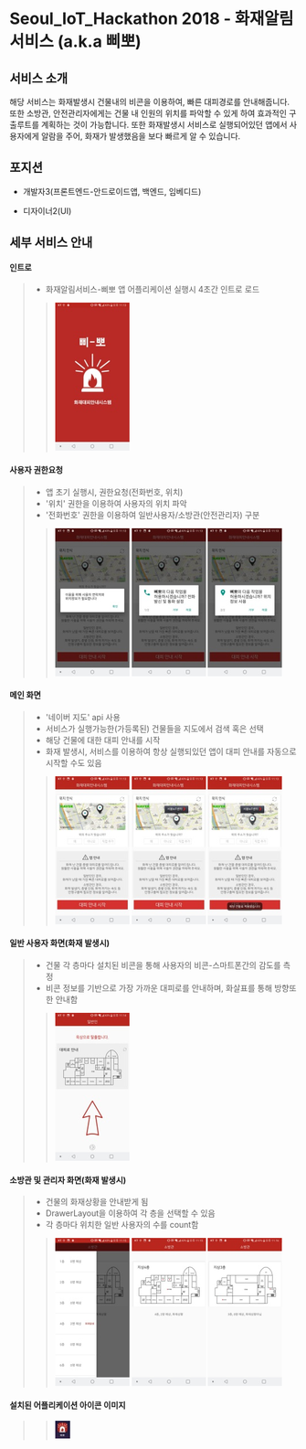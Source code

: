 # Seoul_IoT_Hackathon 2018 - 화재알림서비스 (a.k.a 삐뽀)

## 서비스 소개
해당 서비스는 화재발생시 건물내의 비콘을 이용하여, 빠른 대피경로를 안내해줍니다. 또한 소방관, 안전관리자에게는 건물 내 인원의 위치를 파악할 수 있게 하여 효과적인 구출루트를 계획하는 것이 가능합니다. 또한 화재발생시 서비스로 실행되어있던 앱에서 사용자에게 알람을 주어, 화재가 발생했음을 보다 빠르게 알 수 있습니다.

## 포지션
- 개발자3(프론트엔드-안드로이드앱, 백엔드, 임베디드)

- 디자이너2(UI)

## 세부 서비스 안내
#### 인트로
> - 화재알림서비스-삐뽀 앱 어플리케이션 실행시 4초간 인트로 로드
> > ![스크린샷](./screenshots/img_intro.jpeg)

#### 사용자 권한요청
> - 앱 초기 실행시, 권한요청(전화번호, 위치)
> - '위치' 권한을 이용하여 사용자의 위치 파악
> - '전화번호' 권한을 이용하여 일반사용자/소방관(안전관리자) 구분
> > ![스크린샷](./screenshots/img_auth_request_1.jpeg)
> > ![스크린샷](./screenshots/img_auth_request_2.jpeg)
> > ![스크린샷](./screenshots/img_auth_request_3.jpeg)

#### 메인 화면
> - '네이버 지도' api 사용
> - 서비스가 실행가능한(가등록된) 건물들을 지도에서 검색 혹은 선택
> - 해당 건물에 대한 대피 안내를 시작
> - 화재 발생시, 서비스를 이용하여 항상 실행되있던 앱이 대피 안내를 자동으로 시작할 수도 있음
> > ![스크린샷](./screenshots/img_main_1.jpeg)
> > ![스크린샷](./screenshots/img_main_2.jpeg)
> > ![스크린샷](./screenshots/img_main_3.jpeg)

#### 일반 사용자 화면(화재 발생시)
> - 건물 각 층마다 설치된 비콘을 통해 사용자의 비콘-스마트폰간의 감도를 측정
> - 비콘 정보를 기반으로 가장 가까운 대피로를 안내하며, 화살표를 통해 방향또한 안내함
> > ![스크린샷](./screenshots/img_user.jpeg)

#### 소방관 및 관리자 화면(화재 발생시)
> - 건물의 화재상황을 안내받게 됨
> - DrawerLayout을 이용하여 각 층을 선택할 수 있음
> - 각 층마다 위치한 일반 사용자의 수를 count함
> > ![스크린샷](./screenshots/img_manager_1.jpeg)
> > ![스크린샷](./screenshots/img_manager_2.jpeg)
> > ![스크린샷](./screenshots/img_manager_3.jpeg)

#### 설치된 어플리케이션 아이콘 이미지
> > ![스크린샷](./screenshots/img_app.jpeg)
